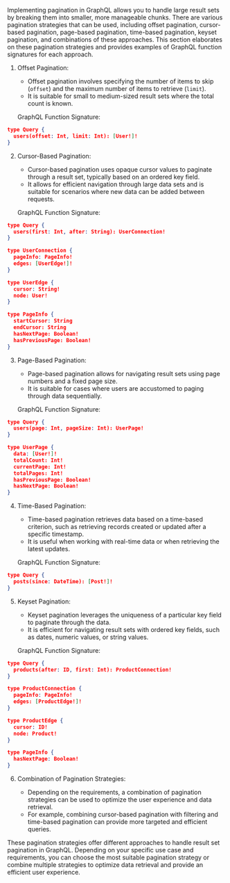 Implementing pagination in GraphQL allows you to handle large result sets by breaking them into smaller, more manageable chunks. There are various pagination strategies that can be used, including offset pagination, cursor-based pagination, page-based pagination, time-based pagination, keyset pagination, and combinations of these approaches. This section elaborates on these pagination strategies and provides examples of GraphQL function signatures for each approach.

1. Offset Pagination:
    - Offset pagination involves specifying the number of items to skip (`offset`) and the maximum number of items to retrieve (`limit`).
    - It is suitable for small to medium-sized result sets where the total count is known.
    
    GraphQL Function Signature:
    
``` json
type Query {
  users(offset: Int, limit: Int): [User!]!
}
```
    
2. Cursor-Based Pagination:
    
    - Cursor-based pagination uses opaque cursor values to paginate through a result set, typically based on an ordered key field.
    - It allows for efficient navigation through large data sets and is suitable for scenarios where new data can be added between requests.
    
    GraphQL Function Signature:
    
``` json
type Query {
  users(first: Int, after: String): UserConnection!
}

type UserConnection {
  pageInfo: PageInfo!
  edges: [UserEdge!]!
}

type UserEdge {
  cursor: String!
  node: User!
}

type PageInfo {
  startCursor: String
  endCursor: String
  hasNextPage: Boolean!
  hasPreviousPage: Boolean!
}
```
    
3. Page-Based Pagination:
    
    - Page-based pagination allows for navigating result sets using page numbers and a fixed page size.
    - It is suitable for cases where users are accustomed to paging through data sequentially.
    
    GraphQL Function Signature:
    
``` json
type Query {
  users(page: Int, pageSize: Int): UserPage!
}

type UserPage {
  data: [User!]!
  totalCount: Int!
  currentPage: Int!
  totalPages: Int!
  hasPreviousPage: Boolean!
  hasNextPage: Boolean!
}
```
    
4. Time-Based Pagination:
    
    - Time-based pagination retrieves data based on a time-based criterion, such as retrieving records created or updated after a specific timestamp.
    - It is useful when working with real-time data or when retrieving the latest updates.
    
    GraphQL Function Signature:
    
``` json
type Query {
  posts(since: DateTime): [Post!]!
}
```
    
5. Keyset Pagination:
    
    - Keyset pagination leverages the uniqueness of a particular key field to paginate through the data.
    - It is efficient for navigating result sets with ordered key fields, such as dates, numeric values, or string values.
    
    GraphQL Function Signature:
    
``` json
type Query {
  products(after: ID, first: Int): ProductConnection!
}

type ProductConnection {
  pageInfo: PageInfo!
  edges: [ProductEdge!]!
}

type ProductEdge {
  cursor: ID!
  node: Product!
}

type PageInfo {
  hasNextPage: Boolean!
}
```
    
6. Combination of Pagination Strategies:
    
    - Depending on the requirements, a combination of pagination strategies can be used to optimize the user experience and data retrieval.
    - For example, combining cursor-based pagination with filtering and time-based pagination can provide more targeted and efficient queries.

These pagination strategies offer different approaches to handle result set pagination in GraphQL. Depending on your specific use case and requirements, you can choose the most suitable pagination strategy or combine multiple strategies to optimize data retrieval and provide an efficient user experience.
